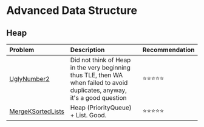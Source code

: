 # Advanced Data Structure

## Heap

| Problem | Description | Recommendation |
|:--------|:------------|:---------------|
| [UglyNumber2](https://www.lintcode.com/problem/ugly-number-ii/description) | Did not think of Heap in the very beginning thus TLE, then WA when failed to avoid duplicates, anyway, it's a good question |  ⭐️️️⭐️️⭐️️️⭐️⭐️ |
| [MergeKSortedLists](https://www.lintcode.com/problem/merge-k-sorted-lists/description) | Heap (PriorityQueue) + List. Good. |  ⭐️️️⭐️️⭐️️️⭐️⭐️ |

